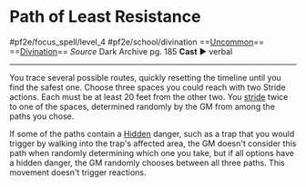 # Path of Least Resistance
#pf2e/focus_spell/level_4 #pf2e/school/divination 
==[Uncommon](../../../Traits/Uncommon.md)== ==[Divination](../../../Traits/Divination.md)==
*Source* Dark Archive pg. 185
**Cast** ► verbal

---
You trace several possible routes, quickly resetting the timeline until you find the safest one. Choose three spaces you could reach with two Stride actions. Each must be at least 20 feet from the other two. You [stride](../../../actions/stride.md) twice to one of the spaces, determined randomly by the GM from among the paths you chose.

If some of the paths contain a [Hidden](../../../Conditions/Hidden.md) danger, such as a trap that you would trigger by walking into the trap's affected area, the GM doesn't consider this path when randomly determining which one you take, but if all options have a hidden danger, the GM randomly chooses between all three paths. This movement doesn't trigger reactions.